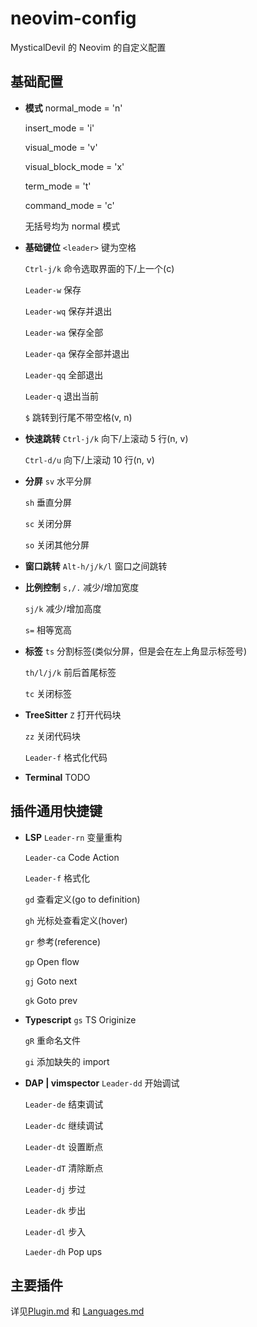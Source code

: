 # neovim-config

MysticalDevil 的 Neovim 的自定义配置

## 基础配置

- **模式**
  normal_mode = 'n'

  insert_mode = 'i'

  visual_mode = 'v'

  visual_block_mode = 'x'

  term_mode = 't'

  command_mode = 'c'

  无括号均为 normal 模式

- **基础键位**
  `<leader>` 键为空格

  `Ctrl-j/k` 命令选取界面的下/上一个(c)

  `Leader-w` 保存

  `Leader-wq` 保存并退出

  `Leader-wa` 保存全部

  `Leader-qa` 保存全部并退出

  `Leader-qq` 全部退出

  `Leader-q` 退出当前

  `$` 跳转到行尾不带空格(v, n)

- **快速跳转**
  `Ctrl-j/k` 向下/上滚动 5 行(n, v)

  `Ctrl-d/u` 向下/上滚动 10 行(n, v)

- **分屏**
  `sv` 水平分屏

  `sh` 垂直分屏

  `sc` 关闭分屏

  `so` 关闭其他分屏

- **窗口跳转**
  `Alt-h/j/k/l` 窗口之间跳转

- **比例控制**
  `s,/.` 减少/增加宽度

  `sj/k` 减少/增加高度

  `s=` 相等宽高

- **标签**
  `ts` 分割标签(类似分屏，但是会在左上角显示标签号)

  `th/l/j/k` 前后首尾标签

  `tc` 关闭标签

- **TreeSitter**
  `Z` 打开代码块

  `zz` 关闭代码块

  `Leader-f` 格式化代码

- **Terminal**
  TODO

## 插件通用快捷键

- **LSP**
  `Leader-rn` 变量重构

  `Leader-ca` Code Action

  `Leader-f` 格式化

  `gd` 查看定义(go to definition)

  `gh` 光标处查看定义(hover)

  `gr` 参考(reference)

  `gp` Open flow

  `gj` Goto next

  `gk` Goto prev

- **Typescript**
  `gs` TS Originize

  `gR` 重命名文件

  `gi` 添加缺失的 import

- **DAP | vimspector**
  `Leader-dd` 开始调试

  `Leader-de` 结束调试

  `Leader-dc` 继续调试

  `Leader-dt` 设置断点

  `Leader-dT` 清除断点

  `Leader-dj` 步过

  `Leader-dk` 步出

  `Leader-dl` 步入

  `Laeder-dh` Pop ups

## 主要插件

详见[Plugin.md](Plugin.md) 和 [Languages.md](Languages.md)
